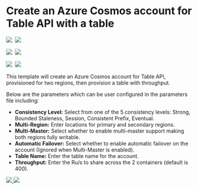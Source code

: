 # Create an Azure Cosmos account for Table API with a table

<IMG SRC="https://azbotstorage.blob.core.windows.net/badges/101-cosmosdb-table/PublicLastTestDate.svg" />&nbsp;
<IMG SRC="https://azbotstorage.blob.core.windows.net/badges/101-cosmosdb-table/PublicDeployment.svg" />&nbsp;

<IMG SRC="https://azbotstorage.blob.core.windows.net/badges/101-cosmosdb-table/FairfaxLastTestDate.svg" />&nbsp;
<IMG SRC="https://azbotstorage.blob.core.windows.net/badges/101-cosmosdb-table/FairfaxDeployment.svg" />&nbsp;

<IMG SRC="https://azbotstorage.blob.core.windows.net/badges/101-cosmosdb-table/BestPracticeResult.svg" />&nbsp;
<IMG SRC="https://azbotstorage.blob.core.windows.net/badges/101-cosmosdb-table/CredScanResult.svg" />&nbsp;

This template will create an Azure Cosmos account for Table API, provisioned for two regions, then provision a table with throughput.

Below are the parameters which can be user configured in the parameters file including:

- **Consistency Level:** Select from one of the 5 consistency levels: Strong, Bounded Staleness, Session, Consistent Prefix, Eventual.
- **Multi-Region:** Enter locations for primary and secondary regions.
- **Multi-Master:** Select whether to enable multi-master support making both regions fully writable.
- **Automatic Failover:** Select whether to enable automatic failover on the account (Ignored when Multi-Master is enabled).
- **Table Name:** Enter the table name for the account.
- **Throughput:** Enter the Ru/s to share across the 2 containers (default is 400).


<a href="https://portal.azure.com/#create/Microsoft.Template/uri/https%3A%2F%2Fraw.githubusercontent.com%2FAzure%2Fazure-quickstart-templates%2Fmaster%2F101-cosmosdb-table%2Fazuredeploy.json" target="_blank">
    <img src="http://azuredeploy.net/deploybutton.png"/>
</a>
<a href="http://armviz.io/#/?load=https%3A%2F%2Fraw.githubusercontent.com%2FAzure%2Fazure-quickstart-templates%2Fmaster%2F101-cosmosdb-table%2Fazuredeploy.json" target="_blank">
    <img src="http://armviz.io/visualizebutton.png"/>
</a>
